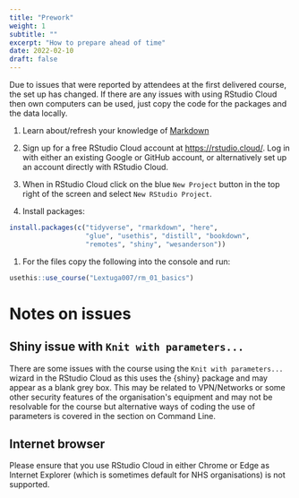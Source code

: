 ```yaml
---
title: "Prework"
weight: 1
subtitle: ""
excerpt: "How to prepare ahead of time"
date: 2022-02-10
draft: false
---
```


Due to issues that were reported by attendees at the first delivered course, the set up has changed. If there are any issues with using RStudio Cloud then own computers can be used, just copy the code for the packages and the data locally.

1. Learn about/refresh your knowledge of [Markdown](https://commonmark.org/help/tutorial/)

1. Sign up for a free RStudio Cloud account at https://rstudio.cloud/. Log in with either an existing Google or GitHub account, or alternatively set up an account directly with RStudio Cloud.

1. When in RStudio Cloud click on the blue `New Project` button in the top right of the screen and select `New RStudio Project`.

1. Install packages:

```r
install.packages(c("tidyverse", "rmarkdown", "here", 
                   "glue", "usethis", "distill", "bookdown",
                   "remotes", "shiny", "wesanderson"))
```

1. For the files copy the following into the console and run:

```r
usethis::use_course("Lextuga007/rm_01_basics")
```

# Notes on issues

## Shiny issue with `Knit with parameters...`

There are some issues with the course using the `Knit with parameters...` wizard in the RStudio Cloud as this uses the {shiny} package and may appear as a blank grey box. This may be related to VPN/Networks or some other security features of the organisation's equipment and may not be resolvable for the course but alternative ways of coding the use of parameters is covered in the section on Command Line.

## Internet browser

Please ensure that you use RStudio Cloud in either Chrome or Edge as Internet Explorer (which is sometimes default for NHS organisations) is not supported.
